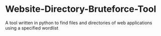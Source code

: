 # Website-Directory-Bruteforce-Tool
 A tool written in python to find files and directories of web applications using a specified wordlist
